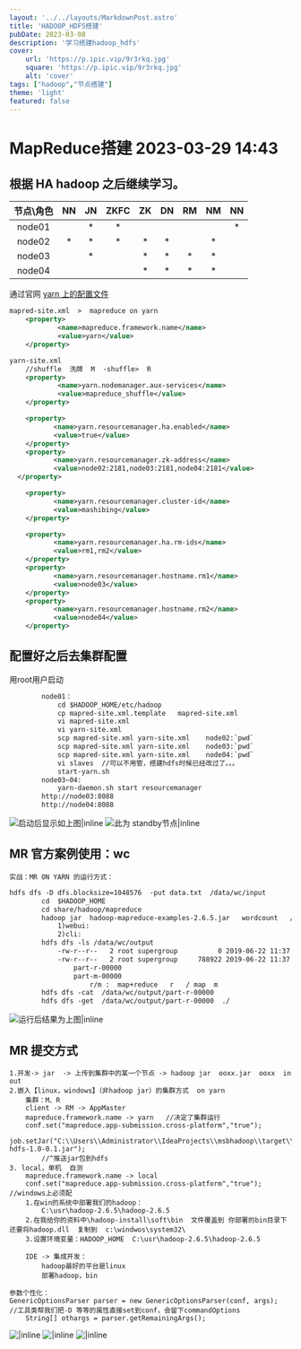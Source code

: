 ```yaml
---
layout: '../../layouts/MarkdownPost.astro'
title: 'HADOOP_HDFS搭建'
pubDate: 2023-03-08
description: '学习搭建hadoop_hdfs'
cover:
    url: 'https://p.ipic.vip/9r3rkq.jpg'
    square: 'https://p.ipic.vip/9r3rkq.jpg'
    alt: 'cover'
tags: ["hadoop","节点搭建"]
theme: 'light'
featured: false
---
```

# MapReduce搭建   2023-03-29 14:43
## 根据 HA hadoop 之后继续学习。
|节点\角色|NN|JN|ZKFC|ZK|DN|RM|NM|NN|
|:----:|:----:|:----:|:----:|:----:|:----:|:----:|:----:|:----:|
| node01 |  | * | * | |  |   | | * |
| node02 | * | * | * | * | * | |* |
| node03 |   | * |   | *  | *  | * | * |
| node04 |   |  |   | *  | *  | * | * |

通过官网 [yarn 上的配置文件](https://apache.github.io/hadoop/hadoop-yarn/hadoop-yarn-site/ResourceManagerHA.html)
```xml
mapred-site.xml  >  mapreduce on yarn 
	<property>
			<name>mapreduce.framework.name</name>
			<value>yarn</value>
    </property>

yarn-site.xml
	//shuffle  洗牌  M  -shuffle>  R
	<property>
			<name>yarn.nodemanager.aux-services</name>
			<value>mapreduce_shuffle</value>
	</property>

	<property>
		   <name>yarn.resourcemanager.ha.enabled</name>
		   <value>true</value>
	</property>
	<property>
		   <name>yarn.resourcemanager.zk-address</name>
		   <value>node02:2181,node03:2181,node04:2181</value>
  </property>

	<property>
		   <name>yarn.resourcemanager.cluster-id</name>
		   <value>mashibing</value>
	</property>

	<property>
		   <name>yarn.resourcemanager.ha.rm-ids</name>
		   <value>rm1,rm2</value>
	</property>
	<property>
		   <name>yarn.resourcemanager.hostname.rm1</name>
		   <value>node03</value>
	</property>
	<property>
		   <name>yarn.resourcemanager.hostname.rm2</name>
		   <value>node04</value>
	</property>
```
## 配置好之后去集群配置
用root用户启动
```xml
		node01：
			cd $HADOOP_HOME/etc/hadoop
			cp mapred-site.xml.template   mapred-site.xml	
			vi mapred-site.xml
			vi yarn-site.xml
			scp mapred-site.xml yarn-site.xml    node02:`pwd`
			scp mapred-site.xml yarn-site.xml    node03:`pwd`
			scp mapred-site.xml yarn-site.xml    node04:`pwd`
			vi slaves  //可以不用管，搭建hdfs时候已经改过了。。。
			start-yarn.sh
		node03~04:
			yarn-daemon.sh start resourcemanager
		http://node03:8088
		http://node04:8088
```
![启动后显示如上图|inline](https://p.ipic.vip/qon3o9.png)
![此为 standby节点|inline](https://p.ipic.vip/py50hp.png)
## MR 官方案例使用：wc
	实战：MR ON YARN 的运行方式：
```xml 	hdfs dfs -mkdir -p   /data/wc/input
hdfs dfs -D dfs.blocksize=1048576  -put data.txt  /data/wc/input
		cd  $HADOOP_HOME
		cd share/hadoop/mapreduce
		hadoop jar  hadoop-mapreduce-examples-2.6.5.jar   wordcount   /data/wc/input   /data/wc/output
			1)webui:
			2)cli:
		hdfs dfs -ls /data/wc/output
			-rw-r--r--   2 root supergroup          0 2019-06-22 11:37 /data/wc/output/_SUCCESS  //标志成功的文件
			-rw-r--r--   2 root supergroup     788922 2019-06-22 11:37 /data/wc/output/part-r-00000  //数据文件
				part-r-00000
				part-m-00000
					r/m :  map+reduce   r   / map  m
		hdfs dfs -cat  /data/wc/output/part-r-00000
		hdfs dfs -get  /data/wc/output/part-r-00000  ./
```
![运行后结果为上图|inline](https://p.ipic.vip/u0nm1f.png)
## MR 提交方式

	1.开发-> jar  -> 上传到集群中的某一个节点 -> hadoop jar  ooxx.jar  ooxx  in out
	2.嵌入【linux，windows】（非hadoop jar）的集群方式  on yarn
		集群：M、R
		client -> RM -> AppMaster
		mapreduce.framework.name -> yarn   //决定了集群运行
		conf.set("mapreduce.app-submission.cross-platform","true");
		job.setJar("C:\\Users\\Administrator\\IdeaProjects\\msbhadoop\\target\\hadoop-hdfs-1.0-0.1.jar");
			//^推送jar包到hdfs
	3. local，单机  自测
		mapreduce.framework.name -> local
		conf.set("mapreduce.app-submission.cross-platform","true"); //windows上必须配
		1.在win的系统中部署我们的hadoop：
			C:\usr\hadoop-2.6.5\hadoop-2.6.5
		2.在我给你的资料中\hadoop-install\soft\bin  文件覆盖到 你部署的bin目录下还要将hadoop.dll  复制到  c:\windwos\system32\
		3.设置环境变量：HADOOP_HOME  C:\usr\hadoop-2.6.5\hadoop-2.6.5 
	
		IDE -> 集成开发： 
			hadoop最好的平台是linux
			部署hadoop，bin

	参数个性化：
	GenericOptionsParser parser = new GenericOptionsParser(conf, args);  //工具类帮我们把-D 等等的属性直接set到conf，会留下commandOptions
        String[] othargs = parser.getRemainingArgs();

![|inline](https://p.ipic.vip/ewgul3.png)
![|inline](https://p.ipic.vip/6oux1x.png)
![|inline](https://p.ipic.vip/dq0xou.png)


